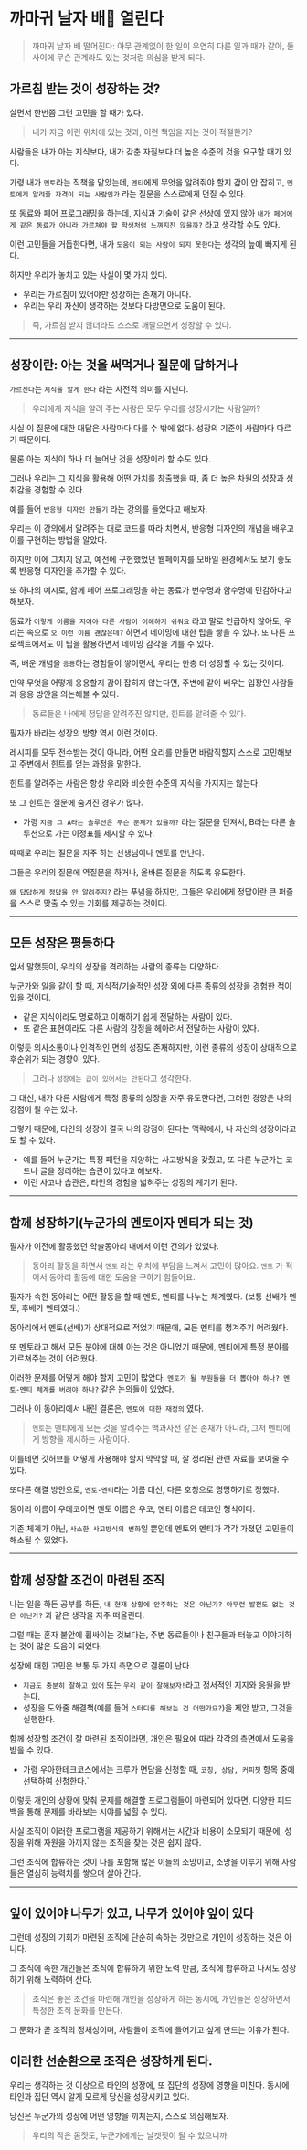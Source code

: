 # 까마귀 날자 배🍐 열린다 
> 까마귀 날자 배 떨어진다: 아무 관계없이 한 일이 우연히 다른 일과 때가 같아, 둘 사이에 무슨 관계라도 있는 것처럼 의심을 받게 되다.
## 가르침 받는 것이 성장하는 것?

살면서 한번쯤 그런 고민을 할 때가 있다.
> 내가 지금 이런 위치에 있는 것과, 이런 책임을 지는 것이 적절한가?

사람들은 내가 아는 지식보다, 내가 갖춘 자질보다 더 높은 수준의 것을 요구할 때가 있다.

가령 내가 `멘토`라는 직책을 맡았는데, `멘티`에게 무엇을 알려줘야 할지 감이 안 잡히고, `멘토에게 알려줄 자격이 되는 사람인가` 라는 질문을 스스로에게 던질 수 있다.

또 동료와 페어 프로그래밍을 하는데, 지식과 기술이 같은 선상에 있지 않아 `내가 페어에게 같은 동료가 아니라 가르쳐야 할 학생처럼 느껴지진 않을까?` 라고 생각할 수도 있다.

이런 고민들을 거듭한다면, 내가 `도움이 되는 사람이 되지 못한다`는 생각의 늪에 빠지게 된다.

하지만 우리가 놓치고 있는 사실이 몇 가지 있다.
  - 우리는 가르침이 있어야만 성장하는 존재가 아니다.
  - 우리는 우리 자신이 생각하는 것보다 다방면으로 도움이 된다.

> 즉, 가르침 받지 않더라도 스스로 깨달으면서 성장할 수 있다.

---

## 성장이란: 아는 것을 써먹거나 질문에 답하거나 
`가르친다`는 `지식을 알게 한다` 라는 사전적 의미를 지닌다.

> 우리에게 지식을 알려 주는 사람은 모두 우리를 성장시키는 사람일까?

사실 이 질문에 대한 대답은 사람마다 다를 수 밖에 없다. 성장의 기준이 사람마다 다르기 때문이다.

물론 아는 지식이 하나 더 늘어난 것을 성장이라 할 수도 있다.

그러나 우리는 그 지식을 활용해 어떤 가치를 창출했을 때, 좀 더 높은 차원의 성장과 성취감을 경험할 수 있다.

예를 들어 `반응형 디자인 만들기` 라는 강의를 들었다고 해보자.

우리는 이 강의에서 알려주는 대로 코드를 따라 치면서, 반응형 디자인의 개념을 배우고 이를 구현하는 방법을 알았다.

하지만 이에 그치지 않고, 예전에 구현했었던 웹페이지를 모바일 환경에서도 보기 좋도록 반응형 디자인을 추가할 수 있다.

또 하나의 예시로, 함께 페어 프로그래밍을 하는 동료가 변수명과 함수명에 민감하다고 해보자.

동료가 `이렇게 이름을 지어야 다른 사람이 이해하기 쉬워요` 라고 말로 언급하지 않아도, 우리는 속으로 `오 이런 이름 괜찮은데?` 하면서 네이밍에 대한 팁을 쌓을 수 있다. 또 다른 프로젝트에서도 이 팁을 활용하면서 네이밍 감각을 기를 수 있다.

즉, 배운 개념을 `응용`하는 경험들이 쌓이면서, 우리는 한층 더 성장할 수 있는 것이다.

만약 무엇을 어떻게 응용할지 감이 잡히지 않는다면, 주변에 같이 배우는 입장인 사람들과 응용 방안을 의논해볼 수 있다.

> 동료들은 나에게 정답을 알려주진 않지만, 힌트를 알려줄 수 있다.

필자가 바라는 성장의 방향 역시 이런 것이다.

레시피를 모두 전수받는 것이 아니라, 어떤 요리를 만들면 바람직할지 스스로 고민해보고 주변에서 힌트를 얻는 과정을 말한다.

힌트를 알려주는 사람은 항상 우리와 비슷한 수준의 지식을 가지지는 않는다.

또 그 힌트는 질문에 숨겨진 경우가 많다.
  - 가령 `지금 그 A라는 솔루션은 무슨 문제가 있을까?` 라는 질문을 던져서, B라는 다른 솔루션으로 가는 이정표를 제시할 수 있다.

때때로 우리는 질문을 자주 하는 선생님이나 멘토를 만난다.

그들은 우리의 질문에 역질문을 하거나, 올바른 질문을 하도록 유도한다.

`왜 답답하게 정답을 안 알려주지?` 라는 푸념을 하지만, 그들은 우리에게 정답이란 큰 퍼즐을 스스로 맞출 수 있는 기회를 제공하는 것이다.

---

## 모든 성장은 평등하다
앞서 말했듯이, 우리의 성장을 격려하는 사람의 종류는 다양하다.

누군가와 일을 같이 할 때, 지식적/기술적인 성장 외에 다른 종류의 성장을 경험한 적이 있을 것이다.
 - 같은 지식이라도 명료하고 이해하기 쉽게 전달하는 사람이 있다.
 - 또 같은 표현이라도 다른 사람의 감정을 헤아려서 전달하는 사람이 있다.

이렇듯 의사소통이나 인격적인 면의 성장도 존재하지만, 이런 종류의 성장이 상대적으로 후순위가 되는 경향이 있다.

> 그러나 `성장에는 급이 있어서는 안된다`고 생각한다.

그 대신, 내가 다른 사람에게 특정 종류의 성장을 자주 유도한다면, 그러한 경향은 나의 강점이 될 수는 있다.

그렇기 때문에, 타인의 성장이 결국 나의 강점이 된다는 맥락에서, 나 자신의 성장이라고도 할 수 있다.
  - 예를 들어 누군가는 특정 패턴을 지양하는 사고방식을 갖췄고, 또 다른 누군가는 코드나 글을 정리하는 습관이 있다고 해보자.
  - 이런 사고나 습관은, 타인의 경험을 넓혀주는 성장의 계기가 된다.

---

## 함께 성장하기(누군가의 멘토이자 멘티가 되는 것)

필자가 이전에 활동했던 학술동아리 내에서 이런 건의가 있었다.
  > 동아리 활동을 하면서 `멘토` 라는 위치에 부담을 느껴서 고민이 많아요.
  > `멘토` 가 적어서 동아리 활동에 대한 도움을 구하기 힘들어요.

필자가 속한 동아리는 어떤 활동을 할 때 멘토, 멘티를 나누는 체계였다. (보통 선배가 멘토, 후배가 멘티였다.)

동아리에서 멘토(선배)가 상대적으로 적었기 때문에, 모든 멘티를 챙겨주기 어려웠다.

또 멘토라고 해서 모든 분야에 대해 아는 것은 아니었기 때문에, 멘티에게 특정 분야를 가르쳐주는 것이 어려웠다.

이러한 문제를 어떻게 해야 할지 고민이 많았다. `멘토가 될 부원들을 더 뽑아야 하나? 멘토-멘티 체계를 버려야 하나?` 같은 논의들이 있었다.

그러나 이 동아리에서 내린 결론은, `멘토에 대한 재정의` 였다.

> `멘토`는 멘티에게 모든 것을 알려주는 백과사전 같은 존재가 아니라, 그저 멘티에게 방향을 제시하는 사람이다.

이를테면 깃허브를 어떻게 사용해야 할지 막막할 때, 잘 정리된 관련 자료를 보여줄 수 있다.

또다른 해결 방안으로, `멘토-멘티`라는 이름 대신, 다른 호칭으로 명명하기로 정했다.

동아리 이름이 우테코이면 멘토 이름은 우코, 멘티 이름은 테코인 형식이다.

기존 체계가 아닌, `사소한 사고방식의 변화`일 뿐인데 멘토와 멘티가 각각 가졌던 고민들이 해소될 수 있었다.

---

## 함께 성장할 조건이 마련된 조직

나는 일을 하든 공부를 하든, `내 현재 상황에 안주하는 것은 아닌가? 아무런 발전도 없는 것은 아닌가?` 과 같은 생각을 자주 떠올린다.

그럴 때는 혼자 불안에 휩싸이는 것보다는, 주변 동료들이나 친구들과 터놓고 이야기하는 것이 많은 도움이 되었다.

성장에 대한 고민은 보통 두 가지 측면으로 결론이 난다.
  - `지금도 충분히 잘하고 있어` 또는 `우리 같이 잘해보자!`라고 정서적인 지지와 응원을 받는다.
  - 성장을 도와줄 해결책(예를 들어 `스터디를 해보는 건 어떤가요?`)을 제안 받고, 그것을 실행한다.

함께 성장할 조건이 잘 마련된 조직이라면, 개인은 필요에 따라 각각의 측면에서 도움을 받을 수 있다.
 - 가령 우아한테크코스에서는 크루가 면담을 신청할 때, `코칭, 상담, 커피챗` 항목 중에 선택하여 신청한다.`

이렇듯 개인의 상황에 맞춰 문제를 해결할 프로그램들이 마련되어 있다면, 다양한 피드백을 통해 문제를 바라보는 시야를 넓힐 수 있다.

사실 조직이 이러한 프로그램을 제공하기 위해서는 시간과 비용이 소모되기 때문에, 성장을 위해 자원을 아끼지 않는 조직을 찾는 것은 쉽지 않다.

그런 조직에 합류하는 것이 나를 포함해 많은 이들의 소망이고, 소망을 이루기 위해 사람들은 열심히 능력치를 쌓으며 살아 간다.

---
## 잎이 있어야 나무가 있고, 나무가 있어야 잎이 있다
그런데 성장의 기회가 마련된 조직에 단순히 속하는 것만으로 개인이 성장하는 것은 아니다.

그 조직에 속한 개인들은 조직에 합류하기 위한 노력 만큼, 조직에 합류하고 나서도 성장하기 위해 노력하며 산다.

> 조직은 좋은 조건을 마련해 개인을 성장하게 하는 동시에, 개인들은 성장하면서 특정한 조직 문화를 만든다. 

그 문화가 곧 조직의 정체성이며, 사람들이 조직에 들어가고 싶게 만드는 이유가 된다. 

이러한 선순환으로 조직은 성장하게 된다.
---
우리는 생각하는 것 이상으로 타인의 성장에, 또 집단의 성장에 영향을 미친다.
동시에 타인과 집단 역시 알게 모르게 당신을 성장시키고 있다.

당신은 누군가의 성장에 어떤 영향을 끼치는지, 스스로 의심해보자. 

> 우리의 작은 몸짓도, 누군가에게는 날갯짓이 될 수 있으니까.

